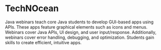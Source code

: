 # TechNOcean
Java webinars teach core Java students to develop GUI-based apps using APIs. These apps feature graphical elements such as icons and menus. Webinars cover Java APIs, UI design, and user input/response. Additionally, webinars cover error handling, debugging, and optimization. Students gain skills to create efficient, intuitive apps.
